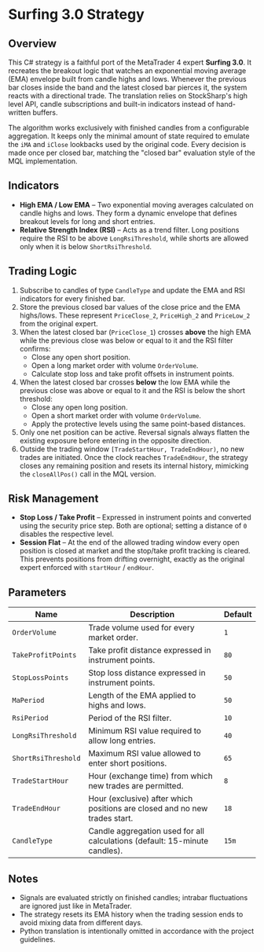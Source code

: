 # Surfing 3.0 Strategy

## Overview

This C# strategy is a faithful port of the MetaTrader 4 expert **Surfing 3.0**. It recreates the breakout logic that watches an exponential moving average (EMA) envelope built from candle highs and lows. Whenever the previous bar closes inside the band and the latest closed bar pierces it, the system reacts with a directional trade. The translation relies on StockSharp's high level API, candle subscriptions and built-in indicators instead of hand-written buffers.

The algorithm works exclusively with finished candles from a configurable aggregation. It keeps only the minimal amount of state required to emulate the `iMA` and `iClose` lookbacks used by the original code. Every decision is made once per closed bar, matching the "closed bar" evaluation style of the MQL implementation.

## Indicators

- **High EMA / Low EMA** – Two exponential moving averages calculated on candle highs and lows. They form a dynamic envelope that defines breakout levels for long and short entries.
- **Relative Strength Index (RSI)** – Acts as a trend filter. Long positions require the RSI to be above `LongRsiThreshold`, while shorts are allowed only when it is below `ShortRsiThreshold`.

## Trading Logic

1. Subscribe to candles of type `CandleType` and update the EMA and RSI indicators for every finished bar.
2. Store the previous closed bar values of the close price and the EMA highs/lows. These represent `PriceClose_2`, `PriceHigh_2` and `PriceLow_2` from the original expert.
3. When the latest closed bar (`PriceClose_1`) crosses **above** the high EMA while the previous close was below or equal to it and the RSI filter confirms:
   - Close any open short position.
   - Open a long market order with volume `OrderVolume`.
   - Calculate stop loss and take profit offsets in instrument points.
4. When the latest closed bar crosses **below** the low EMA while the previous close was above or equal to it and the RSI is below the short threshold:
   - Close any open long position.
   - Open a short market order with volume `OrderVolume`.
   - Apply the protective levels using the same point-based distances.
5. Only one net position can be active. Reversal signals always flatten the existing exposure before entering in the opposite direction.
6. Outside the trading window `[TradeStartHour, TradeEndHour)`, no new trades are initiated. Once the clock reaches `TradeEndHour`, the strategy closes any remaining position and resets its internal history, mimicking the `closeAllPos()` call in the MQL version.

## Risk Management

- **Stop Loss / Take Profit** – Expressed in instrument points and converted using the security price step. Both are optional; setting a distance of `0` disables the respective level.
- **Session Flat** – At the end of the allowed trading window every open position is closed at market and the stop/take profit tracking is cleared. This prevents positions from drifting overnight, exactly as the original expert enforced with `startHour` / `endHour`.

## Parameters

| Name | Description | Default |
|------|-------------|---------|
| `OrderVolume` | Trade volume used for every market order. | `1` |
| `TakeProfitPoints` | Take profit distance expressed in instrument points. | `80` |
| `StopLossPoints` | Stop loss distance expressed in instrument points. | `50` |
| `MaPeriod` | Length of the EMA applied to highs and lows. | `50` |
| `RsiPeriod` | Period of the RSI filter. | `10` |
| `LongRsiThreshold` | Minimum RSI value required to allow long entries. | `40` |
| `ShortRsiThreshold` | Maximum RSI value allowed to enter short positions. | `65` |
| `TradeStartHour` | Hour (exchange time) from which new trades are permitted. | `8` |
| `TradeEndHour` | Hour (exclusive) after which positions are closed and no new trades start. | `18` |
| `CandleType` | Candle aggregation used for all calculations (default: 15-minute candles). | `15m` |

## Notes

- Signals are evaluated strictly on finished candles; intrabar fluctuations are ignored just like in MetaTrader.
- The strategy resets its EMA history when the trading session ends to avoid mixing data from different days.
- Python translation is intentionally omitted in accordance with the project guidelines.
